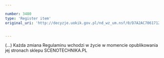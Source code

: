 ```yaml
---

number: 3480
type: 'Register item'
original_uri: 'http://decyzje.uokik.gov.pl/nd_wz_um.nsf/0/D7A2AC7061712D93C1257A4D003B1784?OpenDocument'


---
```


(...) Każda zmiana Regulaminu wchodzi w życie w momencie opublikowania jej stronach sklepu SCENOTECHNIKA.PL
